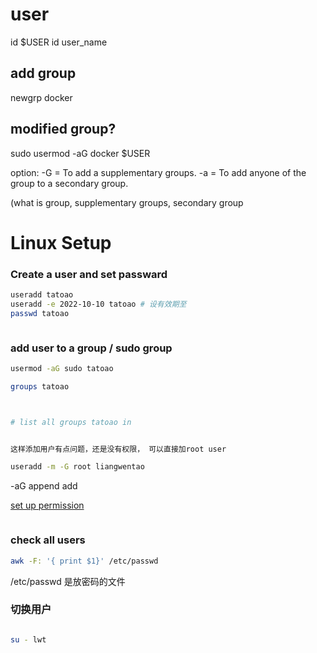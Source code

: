 # user
id $USER
id user_name

## add group
newgrp docker

## modified group? 
sudo usermod -aG docker $USER

option:
-G = To add a supplementary groups.
-a = To add anyone of the group to a secondary group.

(what is group, supplementary groups, secondary group





# Linux Setup


### Create a user and set passward

```sh
useradd tatoao
useradd -e 2022-10-10 tatoao # 设有效期至
passwd tatoao



```


### add user to a group / sudo group

```sh
usermod -aG sudo tatoao

groups tatoao



# list all groups tatoao in


这样添加用户有点问题，还是没有权限， 可以直接加root user

useradd -m -G root liangwentao
```

-aG append add

[set up permission](https://askubuntu.com/questions/487527/give-specific-user-permission-to-write-to-a-folder-using-w-notation ":)")

```sh

```

### check all users

```sh
awk -F: '{ print $1}' /etc/passwd
```
/etc/passwd 是放密码的文件


### 切换用户

``` sh

su - lwt

```
